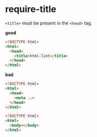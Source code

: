 # require-title

`<title>` must be present in the `<head>` tag.

**good**

```html
<!DOCTYPE html>
<html>
  <head>
    <title>html-lint</title>
  </head>
</html>
```

**bad**

```html
<!DOCTYPE html>
<html>
  <head>
    <meta ..>
  </head>
</html> 
```

```html
<!DOCTYPE html>
<html>
  <body></body>
</html> 
```
